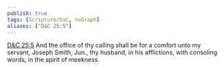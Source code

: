 ```yaml
---
publish: true
tags: [Scripture/DaC, noGraph]
aliases: ["D&C 25:5"]
---
```

[D&C 25:5](https://churchofjesuschrist.org/study/scriptures/dc-testament/dc/25?lang=eng&id=p5#p5) And the office of thy calling shall be for a comfort unto my servant, Joseph Smith, Jun., thy husband, in his afflictions, with consoling words, in the spirit of meekness.
